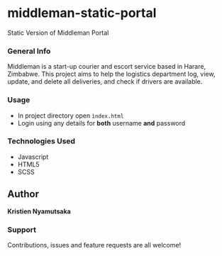 # middleman-static-portal
Static Version of Middleman Portal

### General Info
Middleman is a start-up courier and escort service based in Harare, Zimbabwe. This project aims to help the logistics department log, view, update, and delete all deliveries, and check if drivers are available.

### Usage
* In project directory open ```ìndex.html```
* Login using any details for **both** username **and** password

### Technologies Used
* Javascript
* HTML5
* SCSS

## Author
**Kristien Nyamutsaka**

### Support
Contributions, issues and feature requests are all welcome!
